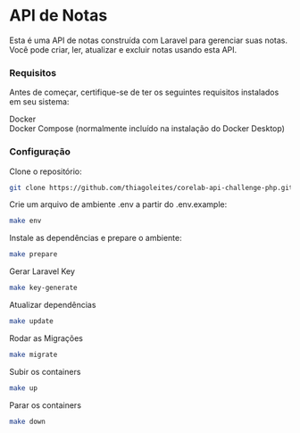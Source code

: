 # API de Notas

Esta é uma API de notas construída com Laravel para gerenciar suas notas. Você pode criar, ler, atualizar e excluir notas usando esta API.

### Requisitos

Antes de começar, certifique-se de ter os seguintes requisitos instalados em seu sistema:

Docker  
Docker Compose (normalmente incluído na instalação do Docker Desktop)

### Configuração


Clone o repositório:

```bash
git clone https://github.com/thiagoleites/corelab-api-challenge-php.git
```
Crie um arquivo de ambiente .env a partir do .env.example:

```bash
make env
```
Instale as dependências e prepare o ambiente:

```bash
make prepare
```

Gerar Laravel Key

```bash
make key-generate
```

Atualizar dependências

```bash
make update
```

Rodar as Migrações

```bash
make migrate
```

Subir os containers

```bash
make up
```

Parar os containers

```bash
make down
```